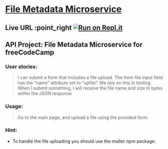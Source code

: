 # [File Metadata Microservice](https://www.freecodecamp.org/learn/apis-and-microservices/apis-and-microservices-projects/file-metadata-microservice)

## Live URL :point_right [![Run on Repl.it](https://repl.it/badge/github/sherlock-project/sherlock)](https://fcc-project-filemetadata.vinayaksingh530.repl.co)

## API Project: File Metadata Microservice for freeCodeCamp


### User stories:

> I can submit a form that includes a file upload.
> The from file input field has the “name” attribute set to “upfile”. We rely on this in testing.
> When I submit something, I will receive the file name and size in bytes within the JSON response

### Usage:

> Go to the main page, and upload a file using the provided form.

### Hint:

- To handle the file uploading you should use the multer npm package.